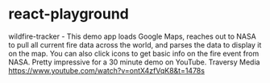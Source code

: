 # react-playground
wildfire-tracker - This demo app loads Google Maps, reaches out to NASA to pull all current fire data across the world, and parses the data to display it on the map. You can also click icons to get basic info on the fire event from NASA. Pretty impressive for a 30 minute demo on YouTube. Traversy Media https://www.youtube.com/watch?v=ontX4zfVqK8&t=1478s

